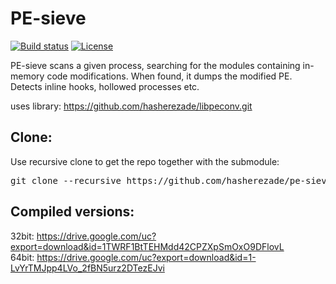 # PE-sieve
[![Build status](https://ci.appveyor.com/api/projects/status/crlo8iyvi4bm80yp?svg=true)](https://ci.appveyor.com/project/hasherezade/pe-sieve)
[![License](https://img.shields.io/badge/License-BSD%202--Clause-blue.svg)](https://opensource.org/licenses/BSD-2-Clause)

PE-sieve scans a given process, searching for the modules containing in-memory code modifications. When found, it dumps the modified PE.<br/>
Detects inline hooks, hollowed processes etc.

uses library:
https://github.com/hasherezade/libpeconv.git

Clone:
-
Use recursive clone to get the repo together with the submodule:
<pre>
git clone --recursive https://github.com/hasherezade/pe-sieve.git
</pre>

Compiled versions:
-
32bit: https://drive.google.com/uc?export=download&id=1TWRF1BtTEHMdd42CPZXpSmOxO9DFlovL <br/>
64bit: https://drive.google.com/uc?export=download&id=1-LvYrTMJpp4LVo_2fBN5urz2DTezEJvi <br/>
